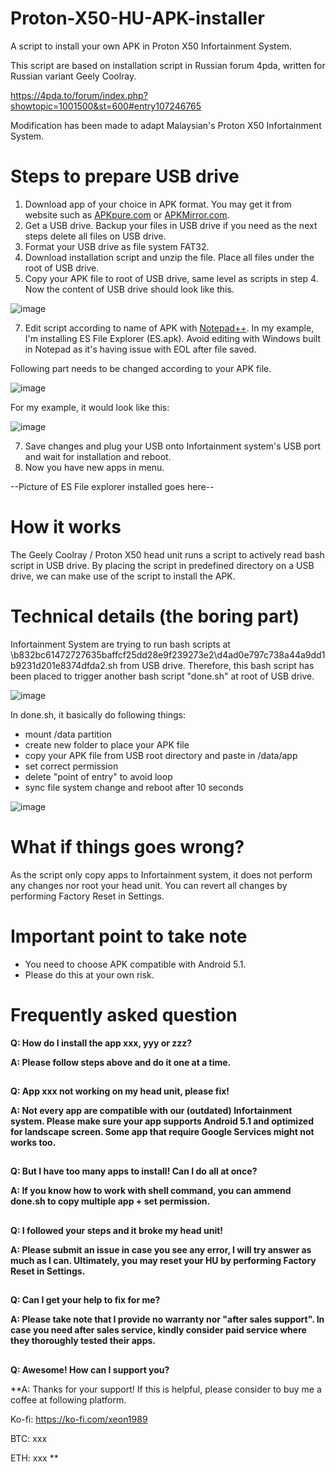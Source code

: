 # Proton-X50-HU-APK-installer
A script to install your own APK in Proton X50 Infortainment System.

This script are based on installation script in Russian forum 4pda, written for Russian variant Geely Coolray. 

https://4pda.to/forum/index.php?showtopic=1001500&st=600#entry107246765

Modification has been made to adapt Malaysian's Proton X50 Infortainment System.

# Steps to prepare USB drive
1. Download app of your choice in APK format. You may get it from website such as [APKpure.com](https://m.apkpure.com/) or [APKMirror.com](https://www.apkmirror.com/). 
2. Get a USB drive. Backup your files in USB drive if you need as the next steps delete all files on USB drive. 
3. Format your USB drive as file system FAT32. 
4. Download installation script and unzip the file. Place all files under the root of USB drive.
5. Copy your APK file to root of USB drive, same level as scripts in step 4. Now the content of USB drive should look like this. 

![image](https://user-images.githubusercontent.com/17538895/172921723-633a95b0-e1a9-4afc-863a-fb2cf6f0aa0c.png)

7. Edit script according to name of APK with [Notepad++](https://notepad-plus-plus.org/downloads/). In my example, I'm installing ES File Explorer (ES.apk). Avoid editing with Windows built in Notepad as it's having issue with EOL after file saved. 

Following part needs to be changed according to your APK file.

![image](https://user-images.githubusercontent.com/17538895/172922338-da687e55-e347-4cac-815f-50401002aa8a.png)

For my example, it would look like this:

![image](https://user-images.githubusercontent.com/17538895/172922529-2c4865e2-7c0e-4778-a545-15108affe0ec.png)

7. Save changes and plug your USB onto Infortainment system's USB port and wait for installation and reboot.
8. Now you have new apps in menu.

--Picture of ES File explorer installed goes here--

# How it works
The Geely Coolray / Proton X50 head unit runs a script to actively read bash script in USB drive. 
By placing the script in predefined directory on a USB drive, we can make use of the script to install the APK. 

# Technical details (the boring part)
Infortainment System are trying to run bash scripts at \b832bc61472727635baffcf25dd28e9f239273e2\d4ad0e797c738a44a9dd1b9231d201e8374dfda2.sh from USB drive.
Therefore, this bash script has been placed to trigger another bash script "done.sh" at root of USB drive. 

![image](https://user-images.githubusercontent.com/17538895/172923228-8c41490f-fde7-44e5-b073-a555e740fdfc.png)

In done.sh, it basically do following things:
- mount /data partition
- create new folder to place your APK file
- copy your APK file from USB root directory and paste in /data/app
- set correct permission
- delete "point of entry" to avoid loop
- sync file system change and reboot after 10 seconds

![image](https://user-images.githubusercontent.com/17538895/172923573-18867149-4902-4a9a-ba6f-9d7f69d5b566.png)

# What if things goes wrong?
As the script only copy apps to Infortainment system, it does not perform any changes nor root your head unit. 
You can revert all changes by performing Factory Reset in Settings. 

# Important point to take note
- You need to choose APK compatible with Android 5.1. 
- Please do this at your own risk.

# Frequently asked question

**Q: How do I install the app xxx, yyy or zzz?**

**A: Please follow steps above and do it one at a time.**
##
**Q: App xxx not working on my head unit, please fix!**

**A: Not every app are compatible with our (outdated) Infortainment system. Please make sure your app supports Android 5.1 and optimized for landscape screen. Some app that require Google Services might not works too.**
##
**Q: But I have too many apps to install! Can I do all at once?**

**A: If you know how to work with shell command, you can ammend done.sh to copy multiple app + set permission.**
##
**Q: I followed your steps and it broke my head unit!**

**A: Please submit an issue in case you see any error, I will try answer as much as I can. Ultimately, you may reset your HU by performing Factory Reset in Settings.**
##
**Q: Can I get your help to fix for me?**

**A: Please take note that I provide no warranty nor "after sales support". In case you need after sales service, kindly consider paid service where they thoroughly tested their apps.**
##
**Q: Awesome! How can I support you?**

**A: Thanks for your support! If this is helpful, please consider to buy me a coffee at following platform.

Ko-fi: https://ko-fi.com/xeon1989

BTC: xxx

ETH: xxx
**
##
